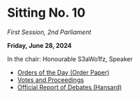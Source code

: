 # Sitting No. 10

_First Session, 2nd Parliament_

**Friday, June 28, 2024**

In the chair: Honourable S3aWo1fz, Speaker

- [Orders of the Day (Order Paper)](https://github.com/British-Columbia/Legislative-Assembly/blob/main/2nd%20Parliament/Sittings/No.%2010/Orders%20of%20the%20Day.pdf)
- [Votes and Proceedings](https://github.com/British-Columbia/Legislative-Assembly/blob/main/2nd%20Parliament/Sittings/No.%2010/Votes%20and%20Proceedings.pdf)
- [Official Report of Debates (Hansard)](https://github.com/British-Columbia/Legislative-Assembly/blob/main/2nd%20Parliament/Sittings/No.%2010/No.%2010%20Official%20Report%20of%20Debates.pdf)
